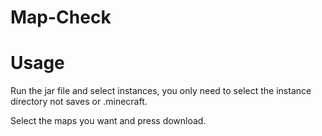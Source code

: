 # Map-Check

# Usage
Run the jar file and select instances, you only need to select the instance directory not saves or .minecraft.

Select the maps you want and press download.
